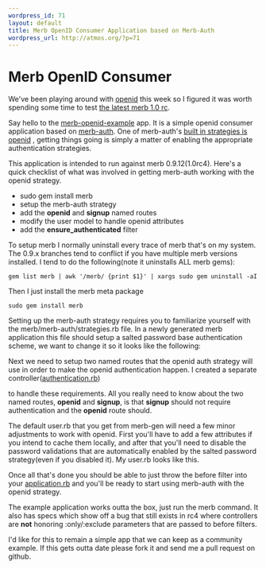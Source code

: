 ```yaml
--- 
wordpress_id: 71
layout: default
title: Merb OpenID Consumer Application based on Merb-Auth
wordpress_url: http://atmos.org/?p=71
---
```


Merb OpenID Consumer
====================

We've been playing around with [openid](http://openid.net/) this week so I figured it was worth spending some time to test
[the latest merb 1.0 rc](http://merbist.com/2008/10/29/yet-another-rc-release-merb-10-rc3/).

Say hello to the [merb-openid-example](http://github.com/atmos/merb-openid-example/tree/master)
app.  It is a simple openid consumer application based on [merb-auth](http://github.com/wycats/merb/tree/master/merb-auth).  One
of merb-auth's [built in strategies is openid](http://github.com/wycats/merb/tree/master/merb-auth/merb-auth-more/lib/merb-auth-more/strategies/basic/openid.rb#L10)
, getting things going is simply a matter of enabling the appropriate
authentication strategies.

This application is intended to run against merb 0.9.12(1.0rc4).  Here's a
quick checklist of what was involved in getting merb-auth working with the
openid strategy.

* sudo gem install merb
* setup the merb-auth strategy
* add the **openid** and **signup** named routes
* modify the user model to handle openid attributes
* add the **ensure_authenticated** filter

To setup merb I normally uninstall every trace of merb that's on my system.
The 0.9.x branches tend to conflict if you have multiple merb versions
installed.  I tend to do the following(note it uninstalls ALL merb gems):

`gem list merb | awk '/merb/ {print $1}' | xargs sudo gem uninstall -aI`

Then I just install the merb meta package

`sudo gem install merb`

Setting up the merb-auth strategy requires you to familiarize yourself with the
merb/merb-auth/strategies.rb file.  In a newly generated merb application this
file should setup a salted password base authentication scheme, we want to
change it so it looks like the following:

<script src="http://gist.github.com/21213.js">
</script>

Next we need to setup two named routes that the openid auth strategy will use
in order to make the openid authentication happen.  I created a separate
controller([authentication.rb](http://github.com/atmos/merb-openid-example/tree/master/app/controllers/authentication.rb))

to handle these requirements.  All you really need to know about the two named
routes, **openid** and **signup**, is that **signup** should not require
authentication and the **openid** route should.

The default user.rb that you get from merb-gen will need a few minor
adjustments to work with openid.  First you'll have to add a few attributes if
you intend to cache them locally, and after that you'll need to disable the
password validations that are automatically enabled by the salted password
strategy(even if you disabled it).  My user.rb looks like this.

<script src="http://gist.github.com/21218.js">
</script>

Once all that's done you should be able to just throw the before filter into
your [application.rb](http://github.com/atmos/merb-openid-example/tree/master/app/controllers/application.rb)
and you'll be ready to start using merb-auth with the openid strategy.

The example application works outta the box, just run the merb command.  It
also has specs which show off a bug that still exists in rc4 where controllers
are **not** honoring :only/:exclude parameters that are passed to
before filters.

I'd like for this to remain a simple app that we can keep as a community
example.  If this gets outta date please fork it and send me a pull request on
github.
